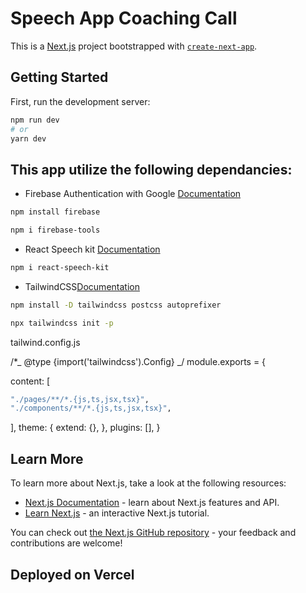 # Speech App Coaching Call

This is a [Next.js](https://nextjs.org/) project bootstrapped with [`create-next-app`](https://github.com/vercel/next.js/tree/canary/packages/create-next-app).

## Getting Started

First, run the development server:

```bash
npm run dev
# or
yarn dev
```

## This app utilize the following dependancies:

- Firebase Authentication with Google [Documentation](https://firebase.google.com/docs/auth/web/google-signin?authuser=6)

```bash
npm install firebase
```

```bash
npm i firebase-tools
```

- React Speech kit [Documentation](https://www.npmjs.com/package/react-speech-kit)

```bash
npm i react-speech-kit
```

- TailwindCSS[Documentation](https://tailwindcss.com/docs/guides/nextjs)

```bash
npm install -D tailwindcss postcss autoprefixer
```

```bash
npx tailwindcss init -p
```

tailwind.config.js

/\*_ @type {import('tailwindcss').Config} _/
module.exports = {

content: [
```bash
"./pages/**/*.{js,ts,jsx,tsx}",
"./components/**/*.{js,ts,jsx,tsx}",
```
],
theme: {
extend: {},
},
plugins: [],
}

## Learn More

To learn more about Next.js, take a look at the following resources:

- [Next.js Documentation](https://nextjs.org/docs) - learn about Next.js features and API.
- [Learn Next.js](https://nextjs.org/learn) - an interactive Next.js tutorial.

You can check out [the Next.js GitHub repository](https://github.com/vercel/next.js/) - your feedback and contributions are welcome!

## Deployed on Vercel
